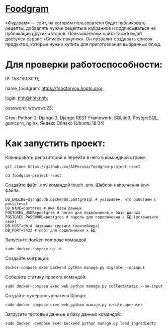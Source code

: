 # [Foodgram](https://foodforyou.hopto.org)
«Фудграм» — сайт, на котором пользователи будут публиковать рецепты, добавлять чужие рецепты в избранное и подписываться на публикации других авторов. Пользователям сайта также будет доступен сервис «Список покупок». Он позволит создавать список продуктов, которые нужно купить для приготовления выбранных блюд.

# Для проверки работоспособности:

IP: 158.160.30.11;

name_foodgram: https://foodforyou.hopto.org/;

login: hhh@hhh.hhh;

password: wowowo23;

Стек: Python 3, Django 3, Django REST Framework, SQLite3, PostgreSQL, gunicorn, nginx, Яндекс.Облако (Ubuntu 18.04)

# Как запустить проект:
Клонировать репозиторий и перейти в него в командной строке:

```
git clone https://github.com/AIPerova/foodgram-project-react
```
```
cd foodgram-project-react
```
Создайте файл .env командой touch .env. Шаблон наполнения env-файла:
```
DB_ENGINE=django.db.backends.postgresql # указываем, что работаем с postgresql
DB_NAME=postgres # имя базы данных
POSTGRES_USER=postgres # логин для подключения к базе данных
POSTGRES_PASSWORD=postgres # пароль для подключения к БД (установите свой)
DB_HOST=db # название сервиса (контейнера)
DB_PORT=5432 # порт для подключения к БД
```
Запустите docker-compose командой
```
sudo docker-compose up -d
```
Создайте миграции:
```
docker-compose exec backend python manage.py migrate --noinput
```
Соберите статику проекта командой:
```
sudo docker-compose exec web python manage.py collectstatic --no-input
```
Создайте суперпользователя Django:
```
sudo docker-compose exec web python manage.py createsuperuser
```
Загрузите тестовые данные в базу данных командой:
```
sudo docker -compose exec backend python manage.py load_ingredients
```
